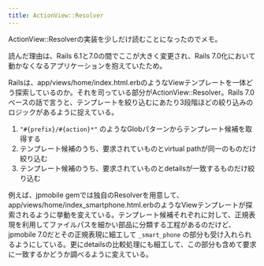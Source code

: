 ```yaml
---
title: ActionView::Resolver
---
```


ActionView::Resolverの実装を少しだけ読むことになったのでメモ。

読んだ理由は、Rails 6.1と7.0の間でここが大きく変更され、Rails 7.0化において動かなくなるアプリケーションを抱えていたため。

Railsは、app/views/home/index.html.erbのようなViewテンプレートを一体どう探索しているのか。それを司っている部分がActionView::Resolver。Rails 7.0ベースの話で言うと、テンプレートを絞り込むにあたり3段階ほどの絞り込みのロジックがあるように捉えている。

1. `"#{prefix}/#{action}*"` のようなGlobパターンからテンプレート候補を取得する
2. テンプレート候補のうち、要求されていものとvirtual pathが同一のものだけ絞り込む
3. テンプレート候補のうち、要求されていものとdetailsが一致するものだけ絞り込む

例えば、jpmobile gemでは独自のResolverを用意して、app/views/home/index_smartphone.html.erbのようなViewテンプレートが探索されるように挙動を変えている。テンプレート候補それぞれに対して、正規表現を利用してファイルパスを細かい部品に分類する工程があるのだけど、jpmobile 7.0だとその正規表現に細工して `_smart_phone` の部分も受け入れられるようにしている。更にdetailsの比較処理にも細工して、この部分も含めて要求に一致するかどうか調べるように変えている。

